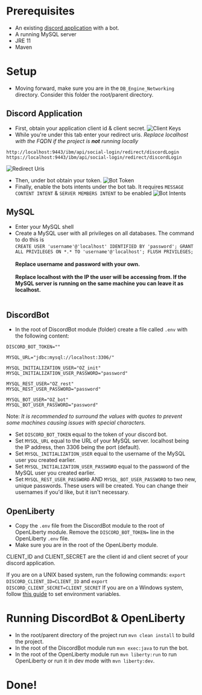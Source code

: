 # Prerequisites 
- An existing [discord application](https://discord.com/login?redirect_to=%2Fdevelopers%2Fapplications) with a bot.
- A running MySQL server
- JRE 11
- Maven

# Setup
- Moving forward, make sure you are in the `DB_Engine_Networking` directory. Consider this folder the root/parent directory.
## Discord Application
- First, obtain your application client id & client secret.
![Client Keys](https://i.imgur.com/976iJwQ.png)
- While you're under this tab enter your redirect uris. *Replace localhost with the FQDN if the project is **not** running locally*
```
http://localhost:9443/ibm/api/social-login/redirect/discordLogin
https://localhost:9443/ibm/api/social-login/redirect/discordLogin
```
![Redirect Uris](https://i.imgur.com/sOtQLQG.png)
- Then, under bot obtain your token.
![Bot Token](https://i.imgur.com/JTkDtHc.png)
- Finally, enable the bots intents under the bot tab. It requires `MESSAGE CONTENT INTENT` & `SERVER MEMBERS INTENT` to be enabled
![Bot Intents](https://i.imgur.com/nWorBp9.png)
## MySQL
- Enter your MySQL shell
- Create a MySQL user with all privileges on all databases. The command to do this is <br/> `CREATE USER 'username'@'localhost' IDENTIFIED BY 'password'; GRANT ALL PRIVILEGES ON *.* TO 'username'@'localhost'; FLUSH PRIVILEGES;` <br/><br/>**Replace username and password with your own. <br/><br/>Replace localhost with the IP the user will be accessing from. If the MySQL server is running on the same machine you can leave it as localhost.<br/><br/>**
## DiscordBot
- In the root of DiscordBot module (folder) create a file called `.env` with the following content:
```.env
DISCORD_BOT_TOKEN=""

MYSQL_URL="jdbc:mysql://localhost:3306/"

MYSQL_INITIALIZATION_USER="OZ_init"
MYSQL_INITIALIZATION_USER_PASSWORD="password"

MYSQL_REST_USER="OZ_rest"
MYSQL_REST_USER_PASSWORD="password"

MYSQL_BOT_USER="OZ_bot"
MYSQL_BOT_USER_PASSWORD="password"
```
Note: *It is recommended to surround the values with quotes to prevent some machines causing issues with special characters.*
- Set `DISCORD_BOT_TOKEN` equal to the token of your discord bot.
- Set `MYSQL_URL` equal to the URL of your MySQL server. localhost being the IP address, then 3306 being the port (default).
- Set `MYSQL_INITIALIZATION_USER` equal to the username of the MySQL user you created earlier.
- Set `MYSQL_INITIALIZATION_USER_PASSWORD` equal to the password of the MySQL user you created earlier.
- Set `MYSQL_REST_USER_PASSWORD` AND `MYSQL_BOT_USER_PASSWORD` to two new, unique passwords. These users will be created. You can change their usernames if you'd like, but it isn't necessary.

## OpenLiberty
- Copy the `.env` file from the DiscordBot module to the root of OpenLiberty module. Remove the `DISCORD_BOT_TOKEN=` line in the OpenLiberty `.env` file.
- Make sure you are in the root of the OpenLiberty module.

CLIENT_ID and CLIENT_SECRET are the client id and client secret of your discord application.

If you are on a UNIX based system, run the following commands: `export DISCORD_CLIENT_ID=CLIENT_ID` and `export DISCORD_CLIENT_SECRET=CLIENT_SECRET`
If you are on a Windows system, follow [this guide](https://www.architectryan.com/2018/08/31/how-to-change-environment-variables-on-windows-10/) to set environment variables.<br/>
# Running DiscordBot & OpenLiberty
- In the root/parent directory of the project run `mvn clean install` to build the project.
- In the root of the DiscordBot module run `mvn exec:java` to run the bot.
- In the root of the OpenLiberty module run `mvn liberty:run` to run OpenLiberty or run it in dev mode with `mvn liberty:dev`.
# Done!